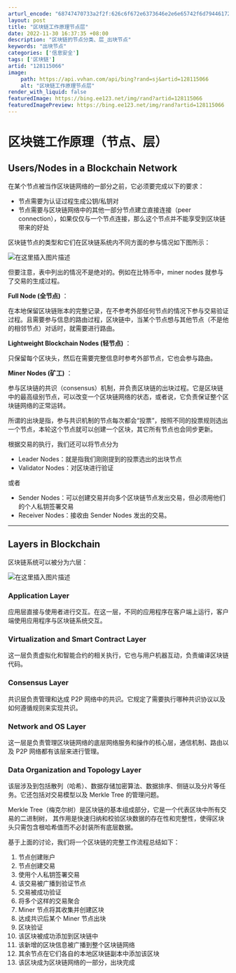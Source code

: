 ```yaml
---
arturl_encode: "68747470733a2f2f:626c6f672e6373646e2e6e65742f6d794461726c696e675f2f:61727469636c652f64657461696c732f313238313135303636"
layout: post
title: "区块链工作原理节点层"
date: 2022-11-30 16:37:35 +08:00
description: "区块链的节点分类、层_出块节点"
keywords: "出块节点"
categories: ['信息安全']
tags: ['区块链']
artid: "128115066"
image:
    path: https://api.vvhan.com/api/bing?rand=sj&artid=128115066
    alt: "区块链工作原理节点层"
render_with_liquid: false
featuredImage: https://bing.ee123.net/img/rand?artid=128115066
featuredImagePreview: https://bing.ee123.net/img/rand?artid=128115066
---
```


# 区块链工作原理（节点、层）

## Users/Nodes in a Blockchain Network

在某个节点被当作区块链网络的一部分之前，它必须要完成以下的要求：

* 节点需要为认证过程生成公钥/私钥对
* 节点需要与区块链网络中的其他一部分节点建立直接连接（peer connection），如果仅仅与一个节点连接，那么这个节点并不能享受到区块链带来的好处

区块链节点的类型和它们在区块链系统内不同方面的参与情况如下图所示：

![在这里插入图片描述](https://i-blog.csdnimg.cn/blog_migrate/a28983c8cd50010066af02cdef04ee4e.png#pic_center)

但要注意，表中列出的情况不是绝对的。例如在比特币中，miner nodes 就参与了交易的生成过程。

**Full Node (全节点)**
：

在本地保留区块链账本的完整记录，在不参考外部任何节点的情况下参与交易验证过程。且需要参与信息的路由过程，区块链中，当某个节点想与其他节点（不是他的相邻节点）对话时，就需要进行路由。

**Lightweight Blockchain Nodes (轻节点)**
：

只保留每个区块头，然后在需要完整信息时参考外部节点，它也会参与路由。

**Miner Nodes (矿工)**
：

参与区块链的共识（consensus）机制，并负责区块链的出块过程。它是区块链中的最高级别节点，可以改变一个区块链网络的状态，或者说，它负责保证整个区块链网络的正常运转。

所谓的出块是指，参与共识机制的节点每次都会“投票”，按照不同的投票规则选出一个节点，本轮这个节点就可以创建一个区块，其它所有节点也会同步更新。

根据交易的执行，我们还可以将节点分为

* Leader Nodes：就是指我们刚刚提到的投票选出的出块节点
* Validator Nodes：对区块进行验证

或者

* Sender Nodes：可以创建交易并向多个区块链节点发出交易，但必须用他们的个人私钥签署交易
* Receiver Nodes：接收由 Sender Nodes 发出的交易。

---

## Layers in Blockchain

区块链系统可以被分为六层：

![在这里插入图片描述](https://i-blog.csdnimg.cn/blog_migrate/e546a6dd4215390864dced62a9ecdbd0.png#pic_center)

### Application Layer

应用层直接与使用者进行交互。在这一层，不同的应用程序在客户端上运行，客户端使用应用程序与区块链系统交互。

### Virtualization and Smart Contract Layer

这一层负责虚拟化和智能合约的相关执行，它也与用户机器互动，负责编译区块链代码。

### Consensus Layer

共识层负责管理和达成 P2P 网络中的共识。它规定了需要执行哪种共识协议以及如何遵循规则来实现共识。

### Network and OS Layer

这一层是负责管理区块链网络的底层网络服务和操作的核心层，通信机制、路由以及 P2P 网络都有该层来进行管理。

### Data Organization and Topology Layer

该层涉及到包括散列（哈希）、数据存储加密算法、数据排序、侧链以及分片等任务。它还包括对交易模型以及 Merkle Tree 的管理问题。

Merkle Tree（梅克尔树）是区块链的基本组成部分，它是一个代表区块中所有交易的二进制树， 其作用是快速归纳和校验区块数据的存在性和完整性，使得区块头只需包含根哈希值而不必封装所有底层数据。

  

基于上面的讨论，我们将一个区块链的完整工作流程总结如下：

1. 节点创建账户
2. 节点创建交易
3. 使用个人私钥签署交易
4. 该交易被广播到验证节点
5. 交易被成功验证
6. 将多个这样的交易聚合
7. Miner 节点将其收集并创建区块
8. 达成共识后某个 Miner 节点出块
9. 区块验证
10. 该区块被成功添加到区块链中
11. 该新增的区块信息被广播到整个区块链网络
12. 其余节点在它们各自的本地区块链副本中添加该区块
13. 该区块成为区块链网络的一部分，出块完成